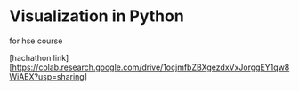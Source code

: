# Visualization in Python
for hse course

[hachathon link][https://colab.research.google.com/drive/1ocjmfbZBXgezdxVxJorggEY1qw8WiAEX?usp=sharing]
